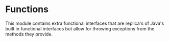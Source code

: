 # Functions

This module contains extra functional interfaces that are replica's of Java's built in functional
interfaces but allow for throwing exceptions from the methods they provide.
